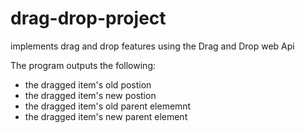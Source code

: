 # drag-drop-project
implements drag and drop features using the Drag and Drop web Api

The program outputs the following:
- the dragged item's old postion
- the dragged item's new postion
- the dragged item's old parent elememnt
- the dragged item's new parent element
